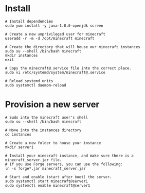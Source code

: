 # Install

    # Install dependencies
    sudo yum install -y java-1.8.0-openjdk screen
    
    # Create a new unprivileged user for minecraft
    useradd -r -m -d /opt/minecraft minecraft
    
    # Create the directory that will house our minecraft instances
    sudo su --shell /bin/bash minecraft
    mkdir instances
    exit
    
    # Copy the minecraft@.service file into the correct place.
    sudo vi /etc/systemd/system/minecraft@.service
    
    # Reload systemd units
    sudo systemctl daemon-reload

# Provision a new server

    # Sudo into the minecraft user's shell
    sudo su --shell /bin/bash minecraft
    
    # Move into the instances directory
    cd instances
    
    # Create a new folder to house your instance
    mkdir server1
    
    # Install your minecraft instance, and make sure there is a minecraft_server.jar file.
    # If you use Forge servers, you can use the following:
    ln -s forge*.jar minecraft_server.jar
    
    # Start and enable (start after boot) the server.
    sudo systemctl start minecraft@server1
    sudo systemctl enable minecraft@server1
